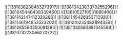 ![[1381038238463270917]]
![[1381042383379255296]]
![[1381045446408339460]]
![[1381052710531686406]]
![[1381142147412320266]]
![[1381145426053713920]]
![[1381146194953523202]]
![[1381241235482894339]]
![[1381285560250081284]]
![[1381330580881645569]]
![[1381373273066270722]]
